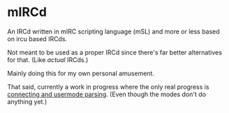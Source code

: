 # mIRCd
An IRCd written in mIRC scripting language (mSL) and more or less based on ircu based IRCds.

Not meant to be used as a proper IRCd since there's far better alternatives for that. (Like *actual* IRCds.)

Mainly doing this for my own personal amusement.

That said, currently a work in progress where the only real progress is <a href="https://i.imgur.com/NkiGm8f.png">connecting and usermode parsing</a>. (Even though the modes don't do anything yet.)
